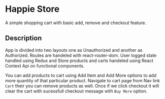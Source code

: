 # Happie Store
A simple shopping cart with basic add, remove and checkout feature.

## Description
App is divided into two layouts one as Unauthorized and another as Authorized. Routes are handeled with react-router-dom. User logged state handled using Redux and Store products and carts handeled using React Context Api on functional components.

You can add products to cart using Add Item and Add More options to add more quantity of that particular product. Navigate to cart page from Nav link `Cart` their you can remove products as well. Once if we click checkout it will clear the cart with sucessfull checkout message with `Buy More` option.

